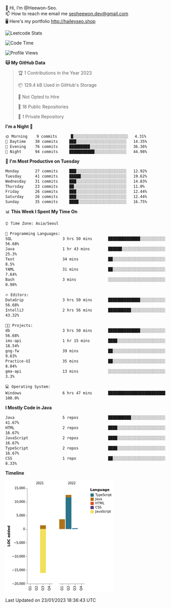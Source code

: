 👋 Hi, I’m @Heewon-Seo.  
📫 How to reach me email me seoheewon.dev@gmail.com   
🖥 Here's my portfolio http://haileyseo.shop

![Leetcode Stats](https://leetcode.card.workers.dev/?username=Heewon-Seo)

 <!--START_SECTION:waka-->
![Code Time](http://img.shields.io/badge/Code%20Time-202%20hrs%204%20mins-blue)

![Profile Views](http://img.shields.io/badge/Profile%20Views-16-blue)

**🐱 My GitHub Data** 

> 🏆 1 Contributions in the Year 2023
 > 
> 📦 129.4 kB Used in GitHub's Storage 
 > 
> 🚫 Not Opted to Hire
 > 
> 📜 18 Public Repositories 
 > 
> 🔑 1 Private Repository 
 > 
**I'm a Night 🦉** 

```text
🌞 Morning    9 commits      █░░░░░░░░░░░░░░░░░░░░░░░░   4.31% 
🌆 Daytime    30 commits     ███░░░░░░░░░░░░░░░░░░░░░░   14.35% 
🌃 Evening    76 commits     █████████░░░░░░░░░░░░░░░░   36.36% 
🌙 Night      94 commits     ███████████░░░░░░░░░░░░░░   44.98%

```
📅 **I'm Most Productive on Tuesday** 

```text
Monday       27 commits     ███░░░░░░░░░░░░░░░░░░░░░░   12.92% 
Tuesday      41 commits     █████░░░░░░░░░░░░░░░░░░░░   19.62% 
Wednesday    31 commits     ███░░░░░░░░░░░░░░░░░░░░░░   14.83% 
Thursday     23 commits     ██░░░░░░░░░░░░░░░░░░░░░░░   11.0% 
Friday       26 commits     ███░░░░░░░░░░░░░░░░░░░░░░   12.44% 
Saturday     26 commits     ███░░░░░░░░░░░░░░░░░░░░░░   12.44% 
Sunday       35 commits     ████░░░░░░░░░░░░░░░░░░░░░   16.75%

```


📊 **This Week I Spent My Time On** 

```text
⌚︎ Time Zone: Asia/Seoul

💬 Programming Languages: 
SQL                      3 hrs 50 mins       ██████████████░░░░░░░░░░░   56.68% 
Java                     1 hr 43 mins        ██████░░░░░░░░░░░░░░░░░░░   25.3% 
Text                     34 mins             ██░░░░░░░░░░░░░░░░░░░░░░░   8.5% 
YAML                     31 mins             ██░░░░░░░░░░░░░░░░░░░░░░░   7.64% 
Bash                     3 mins              ░░░░░░░░░░░░░░░░░░░░░░░░░   0.98%

🔥 Editors: 
DataGrip                 3 hrs 50 mins       ██████████████░░░░░░░░░░░   56.68% 
IntelliJ                 2 hrs 56 mins       ██████████░░░░░░░░░░░░░░░   43.32%

🐱‍💻 Projects: 
db                       3 hrs 50 mins       ██████████████░░░░░░░░░░░   56.68% 
ims-api                  1 hr 15 mins        ████░░░░░░░░░░░░░░░░░░░░░   18.54% 
gng-fw                   39 mins             ██░░░░░░░░░░░░░░░░░░░░░░░   9.63% 
Practice-UI              35 mins             ██░░░░░░░░░░░░░░░░░░░░░░░   8.84% 
gma-api                  13 mins             ░░░░░░░░░░░░░░░░░░░░░░░░░   3.3%

💻 Operating System: 
Windows                  6 hrs 47 mins       █████████████████████████   100.0%

```

**I Mostly Code in Java** 

```text
Java                     5 repos             ██████████░░░░░░░░░░░░░░░   41.67% 
HTML                     2 repos             ████░░░░░░░░░░░░░░░░░░░░░   16.67% 
JavaScript               2 repos             ████░░░░░░░░░░░░░░░░░░░░░   16.67% 
TypeScript               2 repos             ████░░░░░░░░░░░░░░░░░░░░░   16.67% 
CSS                      1 repo              ██░░░░░░░░░░░░░░░░░░░░░░░   8.33%

```


**Timeline**

![Chart not found](https://raw.githubusercontent.com/Heewon-Seo/Heewon-Seo/main/charts/bar_graph.png) 


 Last Updated on 23/01/2023 18:36:43 UTC
<!--END_SECTION:waka-->

